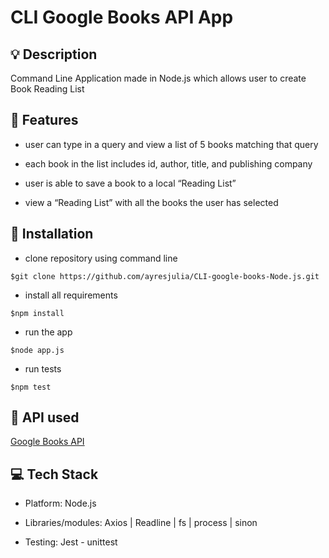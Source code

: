 # CLI Google Books API App

## :bulb: Description

Command Line Application made in Node.js which allows user  to create Book Reading List

## :book: Features

- user can type in a query and view a list of 5 books matching that query

- each book in the list includes id, author, title, and publishing company
  
- user is able to save a book to a local “Reading List”
  
- view a “Reading List” with all the books the user has selected

## :pencil: Installation

- clone repository using command line

```terminal
$git clone https://github.com/ayresjulia/CLI-google-books-Node.js.git
```

- install all requirements

```terminal
$npm install
```

- run the app

```terminal
$node app.js
```

- run tests

```terminal
$npm test
```

## :key: API used

[Google Books API](https://www.googleapis.com/books)

## :computer: Tech Stack

- Platform: Node.js
  
- Libraries/modules: Axios | Readline | fs | process | sinon

- Testing: Jest - unittest
